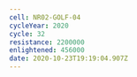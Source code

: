 ```yaml
---
cell: NR02-GOLF-04
cycleYear: 2020
cycle: 32
resistance: 2200000
enlightened: 456000
date: 2020-10-23T19:19:04.907Z
---
```

